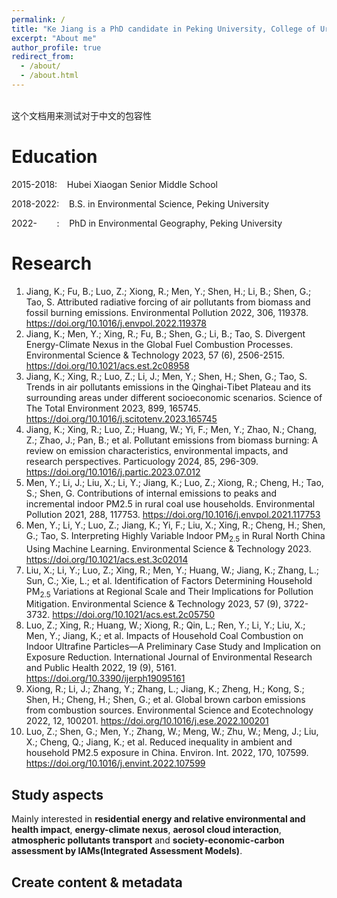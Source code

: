 ```yaml
---
permalink: /
title: "Ke Jiang is a PhD candidate in Peking University, College of Urban and Environmental Science, majoring in Environmental Geography."
excerpt: "About me"
author_profile: true
redirect_from: 
  - /about/
  - /about.html
---
```



\
这个文档用来测试对于中文的包容性

Education
======

2015-2018:&nbsp; &nbsp; Hubei Xiaogan Senior Middle School

2018-2022:&nbsp; &nbsp; B.S. in Environmental Science, Peking University

2022- &nbsp; &nbsp; &nbsp; &nbsp;:&nbsp; &nbsp; PhD in Environmental Geography, Peking University

Research
======
1. Jiang, K.; Fu, B.; Luo, Z.; Xiong, R.; Men, Y.; Shen, H.; Li, B.; Shen, G.; Tao, S. Attributed radiative forcing of air pollutants from biomass and fossil burning emissions. Environmental Pollution 2022, 306, 119378. https://doi.org/10.1016/j.envpol.2022.119378
2.  Jiang, K.; Men, Y.; Xing, R.; Fu, B.; Shen, G.; Li, B.; Tao, S. Divergent Energy-Climate Nexus in the Global Fuel Combustion Processes. Environmental Science & Technology 2023, 57 (6), 2506-2515. https://doi.org/10.1021/acs.est.2c08958
3.  Jiang, K.; Xing, R.; Luo, Z.; Li, J.; Men, Y.; Shen, H.; Shen, G.; Tao, S. Trends in air pollutants emissions in the Qinghai-Tibet Plateau and its surrounding areas under different socioeconomic scenarios. Science of The Total Environment 2023, 899, 165745. https://doi.org/10.1016/j.scitotenv.2023.165745
4.  Jiang, K.; Xing, R.; Luo, Z.; Huang, W.; Yi, F.; Men, Y.; Zhao, N.; Chang, Z.; Zhao, J.; Pan, B.; et al. Pollutant emissions from biomass burning: A review on emission characteristics, environmental impacts, and research perspectives. Particuology 2024, 85, 296-309. https://doi.org/10.1016/j.partic.2023.07.012
5.  Men, Y.; Li, J.; Liu, X.; Li, Y.; Jiang, K.; Luo, Z.; Xiong, R.; Cheng, H.; Tao, S.; Shen, G. Contributions of internal emissions to peaks and incremental indoor PM2.5 in rural coal use households. Environmental Pollution 2021, 288, 117753. https://doi.org/10.1016/j.envpol.2021.117753
6.  Men, Y.; Li, Y.; Luo, Z.; Jiang, K.; Yi, F.; Liu, X.; Xing, R.; Cheng, H.; Shen, G.; Tao, S. Interpreting Highly Variable Indoor PM<sub>2.5</sub> in Rural North China Using Machine Learning. Environmental Science &amp; Technology 2023. https://doi.org/10.1021/acs.est.3c02014
7.  Liu, X.; Li, Y.; Luo, Z.; Xing, R.; Men, Y.; Huang, W.; Jiang, K.; Zhang, L.; Sun, C.; Xie, L.; et al. Identification of Factors Determining Household PM<sub>2.5</sub> Variations at Regional Scale and Their Implications for Pollution Mitigation. Environmental Science &amp; Technology 2023, 57 (9), 3722-3732. https://doi.org/10.1021/acs.est.2c05750
8. Luo, Z.; Xing, R.; Huang, W.; Xiong, R.; Qin, L.; Ren, Y.; Li, Y.; Liu, X.; Men, Y.; Jiang, K.; et al. Impacts of Household Coal Combustion on Indoor Ultrafine Particles—A Preliminary Case Study and Implication on Exposure Reduction. International Journal of Environmental Research and Public Health 2022, 19 (9), 5161. https://doi.org/10.3390/ijerph19095161
9. Xiong, R.; Li, J.; Zhang, Y.; Zhang, L.; Jiang, K.; Zheng, H.; Kong, S.; Shen, H.; Cheng, H.; Shen, G.; et al. Global brown carbon emissions from combustion sources. Environmental Science and Ecotechnology 2022, 12, 100201. https://doi.org/10.1016/j.ese.2022.100201
10. Luo, Z.; Shen, G.; Men, Y.; Zhang, W.; Meng, W.; Zhu, W.; Meng, J.; Liu, X.; Cheng, Q.; Jiang, K.; et al. Reduced inequality in ambient and household PM2.5 exposure in China. Environ. Int. 2022, 170, 107599. https://doi.org/10.1016/j.envint.2022.107599

Study aspects
------
Mainly interested in **residential energy and relative environmental and health impact**, **energy-climate nexus**, **aerosol cloud interaction**, **atmospheric pollutants transport** and **society-economic-carbon assessment by IAMs(Integrated Assessment Models)**.

Create content & metadata
------

